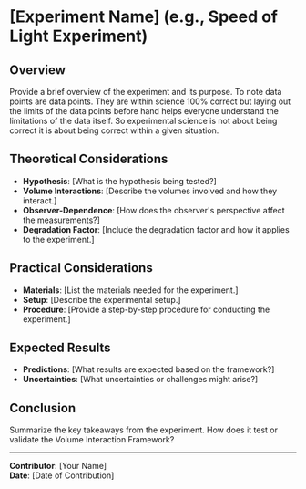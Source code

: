 # [Experiment Name] (e.g., Speed of Light Experiment)

## Overview
Provide a brief overview of the experiment and its purpose.  To note data points are data points.  They are within science 100% correct but laying out the limits of the data points before hand helps everyone understand the limitations of the data itself.  So experimental science is not about being correct it is about being correct within a given situation.

## Theoretical Considerations
- **Hypothesis**: [What is the hypothesis being tested?]
- **Volume Interactions**: [Describe the volumes involved and how they interact.]
- **Observer-Dependence**: [How does the observer's perspective affect the measurements?]
- **Degradation Factor**: [Include the degradation factor and how it applies to the experiment.]

## Practical Considerations
- **Materials**: [List the materials needed for the experiment.]
- **Setup**: [Describe the experimental setup.]
- **Procedure**: [Provide a step-by-step procedure for conducting the experiment.]

## Expected Results
- **Predictions**: [What results are expected based on the framework?]
- **Uncertainties**: [What uncertainties or challenges might arise?]

## Conclusion
Summarize the key takeaways from the experiment. How does it test or validate the Volume Interaction Framework?

---

**Contributor**: [Your Name]  
**Date**: [Date of Contribution]